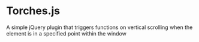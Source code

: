 # Torches.js
A simple jQuery plugin that triggers functions on vertical scrolling when the element is in a specified point within the window
